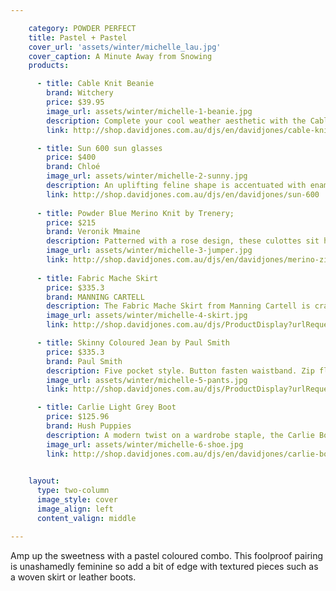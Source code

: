 ```yaml
---

    category: POWDER PERFECT
    title: Pastel + Pastel
    cover_url: 'assets/winter/michelle_lau.jpg'
    cover_caption: A Minute Away from Snowing
    products:

      - title: Cable Knit Beanie
        brand: Witchery
        price: $39.95
        image_url: assets/winter/michelle-1-beanie.jpg
        description: Complete your cool weather aesthetic with the Cable Knit Beanie. Crafted in a soft wool acrylic blend, this winter essential features a cable knit and turn-up ribbed hem.
        link: http://shop.davidjones.com.au/djs/en/davidjones/cable-knit-beanie-1072-104763--1

      - title: Sun 600 sun glasses
        price: $400
        brand: Chloé
        image_url: assets/winter/michelle-2-sunny.jpg
        description: An uplifting feline shape is accentuated with enamel filled metal caps adorning frame fronts. Each richly coloured cap is further enunciated with a delicate metal line, which reflects a broad metal ring that is engraved with the Chloé logo.
        link: http://shop.davidjones.com.au/djs/en/davidjones/sun-600
        
      - title: Powder Blue Merino Knit by Trenery;
        price: $215
        brand: Veronik Mmaine
        description: Patterned with a rose design, these culottes sit high on the waist and feature a wide cropped leg that falls to mid calf. The fabric has a nice stretch that moulds around the body creating a flattering fit.- Stretch fabrication- Wide leg- Cropped to mid calf- Rose pattern- High waist- Metal zip to side seam- Made in Australia
        image_url: assets/winter/michelle-3-jumper.jpg
        link: http://shop.davidjones.com.au/djs/en/davidjones/merino-zip-trim-knit
        
      - title: Fabric Mache Skirt
        price: $335.3
        brand: MANNING CARTELL
        description: The Fabric Mache Skirt from Manning Cartell is crafted from textured tweed bonded with sheer chiffon. The piece features a feminine fit and flare silhouette and inverted pleats for additional shape, structure and movement.
        image_url: assets/winter/michelle-4-skirt.jpg
        link: http://shop.davidjones.com.au/djs/ProductDisplay?urlRequestType=Base&catalogId=10051&categoryId=27114&productId=5796561&errorViewName=ProductDisplayErrorView&urlLangId=-1&langId=-1&top_category=26551&parent_category_rn=&storeId=10051

      - title: Skinny Coloured Jean by Paul Smith
        price: $335.3
        brand: Paul Smith
        description: Five pocket style. Button fasten waistband. Zip fly. Branded buttons & rivets. Skinny fit. Contrast stitching. Logo tag to back pocket. Leather logo patch to waistband. 98% cotton, 2% polyurethane. Machine washable.
        image_url: assets/winter/michelle-5-pants.jpg
        link: http://shop.davidjones.com.au/djs/ProductDisplay?urlRequestType=Base&catalogId=10051&categoryId=27114&productId=5796561&errorViewName=ProductDisplayErrorView&urlLangId=-1&langId=-1&top_category=26551&parent_category_rn=&storeId=10051

      - title: Carlie Light Grey Boot
        price: $125.96
        brand: Hush Puppies
        description: A modern twist on a wardrobe staple, the Carlie Boot by Hush Puppies is crafted from supple leather and features wide elasticised gussets at the ankle. A flattering almond toe and sleek zip entry ensure maximum style without sacrificing comfort.
        image_url: assets/winter/michelle-6-shoe.jpg
        link: http://shop.davidjones.com.au/djs/en/davidjones/carlie-boot

      
    layout:
      type: two-column
      image_style: cover
      image_align: left
      content_valign: middle

---
```


Amp up the sweetness with a pastel coloured combo. This foolproof pairing is unashamedly feminine so add a bit of edge with textured pieces such as a woven skirt or leather boots.